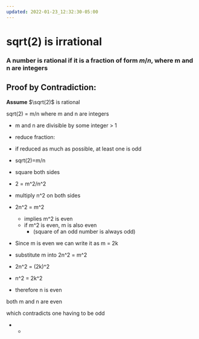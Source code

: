 ```yaml
---
updated: 2022-01-23_12:32:30-05:00
---
```

# sqrt(2) is irrational
### A number is rational if it is a fraction of form $m/n$, where m and n are integers
### 

## Proof by Contradiction:

**Assume** $\sqrt(2)$ is rational 

sqrt(2) = m/n where m and n are integers

* m and n are divisible by some integer > 1
* reduce fraction:
* if reduced as much as possible, at least one is odd


* sqrt(2)=m/n
* square both sides
* 2 = m^2/n^2
* multiply n^2 on both sides
* 2n^2 = m^2
	* implies m^2 is even 
	* if m^2 is even, m is also even
		* (square of an odd number is always odd)
* Since m is even we can write it as m = 2k

* substitute m into 2n^2 = m^2
* 2n^2 = (2k)^2
* n^2 = 2k^2
* therefore n is even

both m and n are even

which contradicts one having to be odd
* *